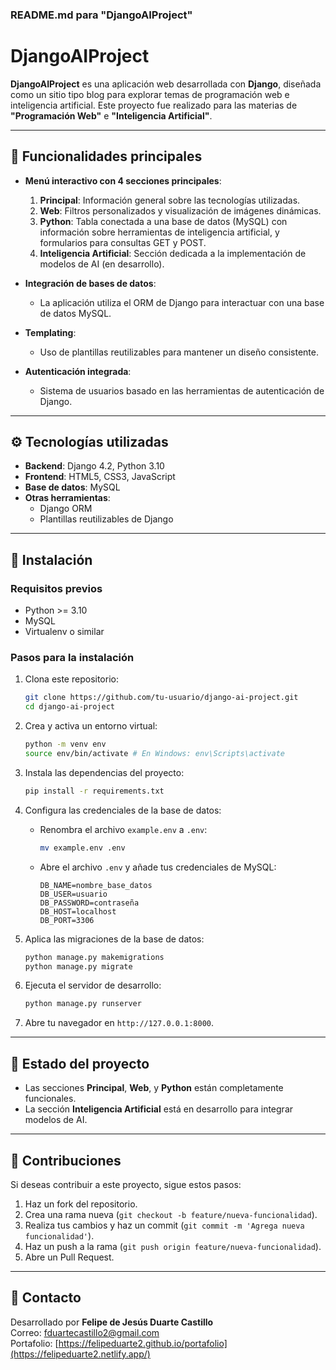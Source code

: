 ### **README.md para "DjangoAIProject"**

# DjangoAIProject

**DjangoAIProject** es una aplicación web desarrollada con **Django**, diseñada como un sitio tipo blog para explorar temas de programación web e inteligencia artificial. Este proyecto fue realizado para las materias de **"Programación Web"** e **"Inteligencia Artificial"**.

---

## 🚀 Funcionalidades principales

- **Menú interactivo con 4 secciones principales**:
  1. **Principal**: Información general sobre las tecnologías utilizadas.
  2. **Web**: Filtros personalizados y visualización de imágenes dinámicas.
  3. **Python**: Tabla conectada a una base de datos (MySQL) con información sobre herramientas de inteligencia artificial, y formularios para consultas GET y POST.
  4. **Inteligencia Artificial**: Sección dedicada a la implementación de modelos de AI (en desarrollo).

- **Integración de bases de datos**:
  - La aplicación utiliza el ORM de Django para interactuar con una base de datos MySQL.

- **Templating**:
  - Uso de plantillas reutilizables para mantener un diseño consistente.

- **Autenticación integrada**:
  - Sistema de usuarios basado en las herramientas de autenticación de Django.

---

## ⚙️ Tecnologías utilizadas

- **Backend**: Django 4.2, Python 3.10
- **Frontend**: HTML5, CSS3, JavaScript
- **Base de datos**: MySQL
- **Otras herramientas**:
  - Django ORM
  - Plantillas reutilizables de Django

---

## 📂 Instalación

### Requisitos previos
- Python >= 3.10
- MySQL
- Virtualenv o similar

### Pasos para la instalación

1. Clona este repositorio:
   ```bash
   git clone https://github.com/tu-usuario/django-ai-project.git
   cd django-ai-project
   ```

2. Crea y activa un entorno virtual:
   ```bash
   python -m venv env
   source env/bin/activate # En Windows: env\Scripts\activate
   ```

3. Instala las dependencias del proyecto:
   ```bash
   pip install -r requirements.txt
   ```

4. Configura las credenciales de la base de datos:
   - Renombra el archivo `example.env` a `.env`:
     ```bash
     mv example.env .env
     ```
   - Abre el archivo `.env` y añade tus credenciales de MySQL:
     ```
     DB_NAME=nombre_base_datos
     DB_USER=usuario
     DB_PASSWORD=contraseña
     DB_HOST=localhost
     DB_PORT=3306
     ```

5. Aplica las migraciones de la base de datos:
   ```bash
   python manage.py makemigrations
   python manage.py migrate
   ```

6. Ejecuta el servidor de desarrollo:
   ```bash
   python manage.py runserver
   ```

7. Abre tu navegador en `http://127.0.0.1:8000`.

---

## 🚧 Estado del proyecto

- Las secciones **Principal**, **Web**, y **Python** están completamente funcionales.
- La sección **Inteligencia Artificial** está en desarrollo para integrar modelos de AI.

---

## 🤝 Contribuciones

Si deseas contribuir a este proyecto, sigue estos pasos:
1. Haz un fork del repositorio.
2. Crea una rama nueva (`git checkout -b feature/nueva-funcionalidad`).
3. Realiza tus cambios y haz un commit (`git commit -m 'Agrega nueva funcionalidad'`).
4. Haz un push a la rama (`git push origin feature/nueva-funcionalidad`).
5. Abre un Pull Request.

---

## 📧 Contacto

Desarrollado por **Felipe de Jesús Duarte Castillo**  
Correo: [fduartecastillo2@gmail.com](mailto:fduartecastillo2@gmail.com)  
Portafolio: [https://felipeduarte2.github.io/portafolio](https://felipeduarte2.netlify.app/)
